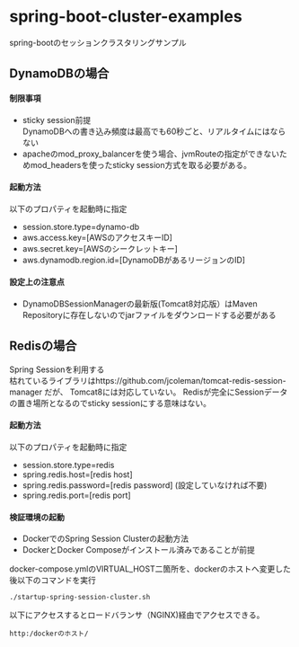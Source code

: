 # spring-boot-cluster-examples
spring-bootのセッションクラスタリングサンプル

## DynamoDBの場合
#### 制限事項

* sticky session前提  
  DynamoDBへの書き込み頻度は最高でも60秒ごと、リアルタイムにはならない
* apacheのmod_proxy_balancerを使う場合、jvmRouteの指定ができないためmod_headersを使ったsticky session方式を取る必要がある。

#### 起動方法
以下のプロパティを起動時に指定

* session.store.type=dynamo-db
* aws.access.key=[AWSのアクセスキーID]
* aws.secret.key=[AWSのシークレットキー]
* aws.dynamodb.region.id=[DynamoDBがあるリージョンのID]

#### 設定上の注意点
* DynamoDBSessionManagerの最新版(Tomcat8対応版）はMaven Repositoryに存在しないのでjarファイルをダウンロードする必要がある

## Redisの場合
Spring Sessionを利用する  
枯れているライブラリはhttps://github.com/jcoleman/tomcat-redis-session-manager だが、
Tomcat8には対応していない。
Redisが完全にSessionデータの置き場所となるのでsticky sessionにする意味はない。

#### 起動方法
以下のプロパティを起動時に指定

* session.store.type=redis
* spring.redis.host=[redis host]
* spring.redis.password=[redis password] (設定していなければ不要)
* spring.redis.port=[redis port]

#### 検証環境の起動
* DockerでのSpring Session Clusterの起動方法
* DockerとDocker Composeがインストール済みであることが前提

docker-compose.ymlのVIRTUAL_HOST二箇所を、dockerのホストへ変更した後以下のコマンドを実行

```
./startup-spring-session-cluster.sh
```

以下にアクセスするとロードバランサ（NGINX)経由でアクセスできる。

```
http:/dockerのホスト/
```

